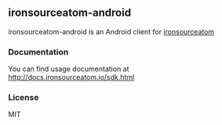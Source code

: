 ## ironsourceatom-android
ironsourceatom-android is an Android client for [ironsourceatom](http://www.ironsrc.com/ironsourceatom)

### Documentation
You can find usage documentation at http://docs.ironsourceatom.io/sdk.html

### License
MIT


